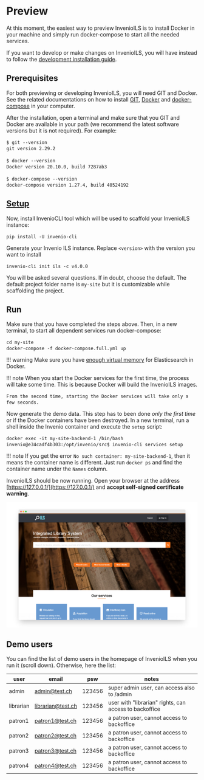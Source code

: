 # Preview

At this moment, the easiest way to preview InvenioILS is to install Docker in your machine and simply run docker-compose to start all the needed services.

If you want to develop or make changes on InvenioILS, you will have instead to follow the [development installation guide](customize/develop.md).

## Prerequisites

For both previewing or developing InvenioILS, you will need GIT and Docker. See the related documentations on how to install [GIT](https://git-scm.com/), [Docker](https://docs.docker.com/get-docker/) and [docker-compose](https://docs.docker.com/compose/install/) in your computer.

After the installation, open a terminal and make sure that you GIT and Docker are available in your path (we recommend the latest software versions but it is not required). For example:

```shell
$ git --version
git version 2.29.2

$ docker --version
Docker version 20.10.0, build 7287ab3

$ docker-compose --version
docker-compose version 1.27.4, build 40524192
```

## [Setup](./reference/scaffold.md)

Now, install InvenioCLI tool which will be used to scaffold your InvenioILS instance:

```shell
pip install -U invenio-cli
```

Generate your Invenio ILS instance. Replace `<version>` with the version you want to install

```shell
invenio-cli init ils -c v4.0.0
```

You will be asked several questions. If in doubt, choose the default.
The default project folder name is `my-site` but it is customizable while scaffolding the project.

## Run

Make sure that you have completed the steps above. Then, in a new terminal, to start all dependent services run docker-compose:

```shell
cd my-site
docker-compose -f docker-compose.full.yml up
```

!!! warning
    Make sure you have [enough virtual memory](https://www.elastic.co/guide/en/elasticsearch/reference/current/docker.html#docker-compose-file) for Elasticsearch in Docker.

!!! note
    When you start the Docker services for the first time, the process will take some time. This is because Docker will build the InvenioILS images.

    From the second time, starting the Docker services will take only a few seconds.

Now generate the demo data. This step has to been done *only the first time* or if the Docker containers have been destroyed. In a new terminal, run a shell inside the Invenio container and execute the `setup` script:

```shell
docker exec -it my-site-backend-1 /bin/bash
invenio@e34cadf4b303:/opt/invenio/src$ invenio-cli services setup
```

!!! note
    If you get the error `No such container: my-site-backend-1`, then it means the container name is different.
    Just run `docker ps` and find the container name under the `Names` column.

InvenioILS should be now running. Open your browser at the address [https://127.0.0.1/](https://127.0.0.1/) and **accept self-signed certificate warning**.

![Homepage Preview](assets/images/preview-homepage.png)

## Demo users

You can find the list of demo users in the homepage of InvenioILS when you run it (scroll down). Otherwise, here the list:

| user      | email             | psw    | notes                                                  |
| --------- | ----------------- | ------ | ------------------------------------------------------ |
| admin     | admin@test.ch     | 123456 | super admin user, can access also to /admin            |
| librarian | librarian@test.ch | 123456 | user with "librarian" rights, can access to backoffice |
| patron1   | patron1@test.ch   | 123456 | a patron user, cannot access to backoffice             |
| patron2   | patron2@test.ch   | 123456 | a patron user, cannot access to backoffice             |
| patron3   | patron3@test.ch   | 123456 | a patron user, cannot access to backoffice             |
| patron4   | patron4@test.ch   | 123456 | a patron user, cannot access to backoffice             |
